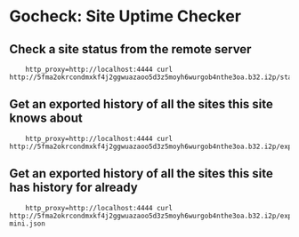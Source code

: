Gocheck: Site Uptime Checker
============================

Check a site status from the remote server
------------------------------------------

        http_proxy=http://localhost:4444 curl http://5fma2okrcondmxkf4j2ggwuazaoo5d3z5moyh6wurgob4nthe3oa.b32.i2p/stats.i2p

Get an exported history of all the sites this site knows about
--------------------------------------------------------------

        http_proxy=http://localhost:4444 curl http://5fma2okrcondmxkf4j2ggwuazaoo5d3z5moyh6wurgob4nthe3oa.b32.i2p/export.json

Get an exported history of all the sites this site has history for already
--------------------------------------------------------------------------

        http_proxy=http://localhost:4444 curl http://5fma2okrcondmxkf4j2ggwuazaoo5d3z5moyh6wurgob4nthe3oa.b32.i2p/export-mini.json

